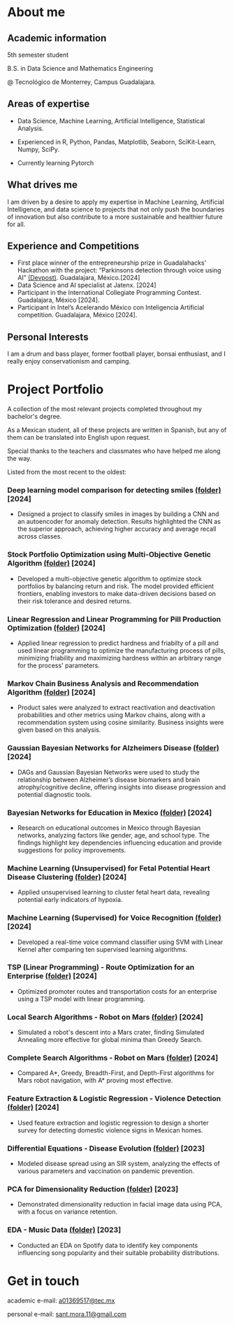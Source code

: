 # About me

## Academic information

5th semester student

B.S. in Data Science and Mathematics Engineering

@ Tecnológico de Monterrey, Campus Guadalajara.

## Areas of expertise

- Data Science, Machine Learning, Artificial Intelligence, Statistical Analysis.

- Experienced in R, Python, Pandas, Matplotlib, Seaborn, SciKit-Learn, Numpy, SciPy.

- Currently learning Pytorch

## What drives me

I am driven by a desire to apply my expertise in Machine Learning, Artificial Intelligence, and data science to projects that not only push the boundaries of innovation but also contribute to a more sustainable and healthier future for all.

## Experience and Competitions

- First place winner of the entrepreneurship prize in Guadalahacks’ Hackathon with the project: “Parkinsons detection through voice using AI” [(Devpost)](https://devpost.com/software/deteccion-de-parkinson-a-traves-de-la-voz-con-ia). Guadalajara, México.[2024]
- Data Science and AI specialist at Jatenx. [2024]
- Participant in the International Collegiate Programming Contest. Guadalajara, México [2024].
- Participant in Intel’s Acelerando México con Inteligencia Artificial competition. Guadalajara, México [2024].

## Personal Interests

I am a drum and bass player, former football player, bonsai enthusiast, and I really enjoy conservationism and camping.

# Project Portfolio

A collection of the most relevant projects completed throughout my bachelor's degree.

As a Mexican student, all of these projects are written in Spanish, but any of them can be translated into English upon request.

Special thanks to the teachers and classmates who have helped me along the way.

Listed from the most recent to the oldest:

### Deep learning model comparison for detecting smiles [(folder)](https://github.com/santiagomora2/project-portfolio/tree/main/Deep%20Learning%20model%20comparison%20for%20detecting%20smiles) [2024]

- Designed a project to classify smiles in images by building a CNN and an autoencoder for anomaly detection. Results highlighted the CNN as the superior approach, achieving higher accuracy and average recall across classes.

### Stock Portfolio Optimization using Multi-Objective Genetic Algorithm [(folder)](https://github.com/santiagomora2/project-portfolio/tree/main/Stock%20Portfolio%20Optimization%20using%20Multi-Objective%20Genetic%20Algorthm) [2024]

- Developed a multi-objective genetic algorithm to optimize stock portfolios by balancing return and risk. The model provided efficient frontiers, enabling investors to make data-driven decisions based on their risk tolerance and desired returns.

### Linear Regression and Linear Programming for Pill Production Optimization [(folder)](https://github.com/santiagomora2/project-portfolio/tree/main/Linear%20Regression%20and%20Linear%20Programming%20for%20Pill%20Production%20Optimization) [2024]

- Applied linear regression to predict hardness and friabilty of a pill  and used linear programming to optimize the manufacturing process of pills, minimizing friability and maximizing hardness within an arbitrary range for the process' parameters.

### Markov Chain Business Analysis and Recommendation Algorithm [(folder)](https://github.com/santiagomora2/project-portfolio/tree/main/Markov%20Chain%20Business%20Analysis%20and%20Recommendation%20Algorithm) [2024]

- Product sales were analyzed to extract reactivation and deactivation probabilities and other metrics using Markov chains, along with a recommendation system using cosine similarity. Business insights were given based on this analysis. 

### Gaussian Bayesian Networks for Alzheimers Disease [(folder)](https://github.com/santiagomora2/project-portfolio/tree/main/Gaussian%20Bayesian%20Networks%20for%20Alzheimers%20Disease) [2024]

- DAGs and Gaussian Bayesian Networks were used to study the relationship between Alzheimer’s disease biomarkers and brain atrophy/cognitive decline, offering insights into disease progression and potential diagnostic tools.

### Bayesian Networks for Education in Mexico [(folder)](https://github.com/santiagomora2/project-portfolio/tree/main/Bayesian%20Networks%20for%20Education%20in%20Mexico) [2024]

- Research on educational outcomes in Mexico through Bayesian networks, analyzing factors like gender, age, and school type. The findings highlight key dependencies influencing education and provide suggestions for policy improvements.

### Machine Learning (Unsupervised) for Fetal Potential Heart Disease Clustering [(folder)](https://github.com/santiagomora2/project-portfolio/tree/main/Machine%20Learning%20(unsupervised)%20for%20fetuses'%20potential%20heart%20disease%20clustering) [2024]

- Applied unsupervised learning to cluster fetal heart data, revealing potential early indicators of hypoxia.

### Machine Learning (Supervised) for Voice Recognition [(folder)](https://github.com/santiagomora2/project-portfolio/tree/main/Machine%20Learning%20(supervised)%20for%20voice%20recognition) [2024]

- Developed a real-time voice command classifier using SVM with Linear Kernel after comparing ten supervised learning algorithms.

### TSP (Linear Programming) - Route Optimization for an Enterprise [(folder)](https://github.com/santiagomora2/project-portfolio/tree/main/TSP%20(linear%20programming)%20-%20route%20optimization%20for%20an%20enterprise) [2024]

- Optimized promoter routes and transportation costs for an enterprise using a TSP model with linear programming.

### Local Search Algorithms - Robot on Mars [(folder)](https://github.com/santiagomora2/project-portfolio/tree/main/Local%20search%20algorithms%20-%20robot%20in%20mars) [2024]

- Simulated a robot's descent into a Mars crater, finding Simulated Annealing more effective for global minima than Greedy Search.

### Complete Search Algorithms - Robot on Mars [(folder)](https://github.com/santiagomora2/project-portfolio/tree/main/Complete%20search%20algorithms%20-%20%20robot%20in%20mars) [2024]

- Compared A*, Greedy, Breadth-First, and Depth-First algorithms for Mars robot navigation, with A* proving most effective.

### Feature Extraction & Logistic Regression - Violence Detection [(folder)](https://github.com/santiagomora2/project-portfolio/tree/main/Feature%20exctraction%20%26%20logistic%20regression%20-%20violence%20detection) [2024]

- Used feature extraction and logistic regression to design a shorter survey for detecting domestic violence signs in Mexican homes.

### Differential Equations - Disease Evolution [(folder)](https://github.com/santiagomora2/project-portfolio/tree/main/Differential%20equations%20-%20disease%20evolution) [2023]

- Modeled disease spread using an SIR system, analyzing the effects of various parameters and vaccination on pandemic prevention.

### PCA for Dimensionality Reduction [(folder)](https://github.com/santiagomora2/project-portfolio/tree/main/PCA%20for%20dimensionality%20reduction) [2023]

- Demonstrated dimensionality reduction in facial image data using PCA, with a focus on variance retention.

### EDA - Music Data [(folder)](https://github.com/santiagomora2/project-portfolio/tree/main/EDA%20-%20music%20data) [2023]

- Conducted an EDA on Spotify data to identify key components influencing song popularity and their suitable probability distributions.

# Get in touch

academic e-mail: a01369517@tec.mx

personal e-mail: sant.mora.11@gmail.com
